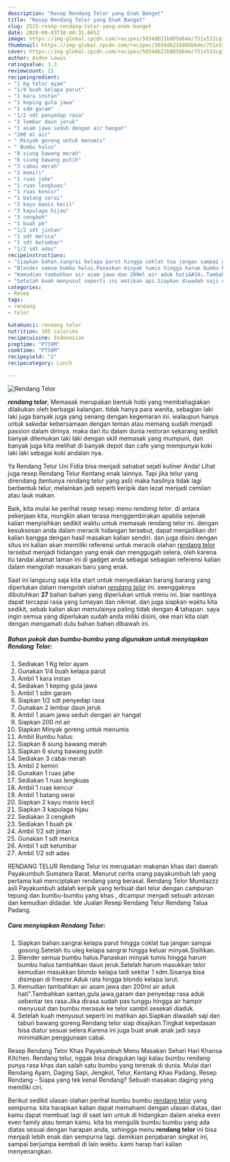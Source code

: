 ```yaml
---
description: "Resep Rendang Telor yang Enak Banget"
title: "Resep Rendang Telor yang Enak Banget"
slug: 2515-resep-rendang-telor-yang-enak-banget
date: 2020-09-03T10:48:31.665Z
image: https://img-global.cpcdn.com/recipes/5034db21b805b64e/751x532cq70/rendang-telor-foto-resep-utama.jpg
thumbnail: https://img-global.cpcdn.com/recipes/5034db21b805b64e/751x532cq70/rendang-telor-foto-resep-utama.jpg
cover: https://img-global.cpcdn.com/recipes/5034db21b805b64e/751x532cq70/rendang-telor-foto-resep-utama.jpg
author: Aiden Lewis
ratingvalue: 3.3
reviewcount: 15
recipeingredient:
- "1 Kg telor ayam"
- "1/4 buah kelapa parut"
- "1 kara instan"
- "1 keping gula jawa"
- "1 sdm garam"
- "1/2 sdt penyedap rasa"
- "2 lembar daun jeruk"
- "1 asam jawa seduh dengan air hangat"
- "200 ml air"
- " Minyak goreng untuk menumis"
- " Bumbu halus"
- "8 siung bawang merah"
- "6 siung bawang putih"
- "3 cabai merah"
- "2 kemiri"
- "1 ruas jahe"
- "1 ruas lengkuas"
- "1 ruas kencur"
- "1 batang serai"
- "2 kayu manis kecil"
- "3 kapulaga hijau"
- "3 cengkeh"
- "1 buah pk"
- "1/2 sdt jintan"
- "1 sdt merica"
- "1 sdt ketumbar"
- "1/2 sdt adas"
recipeinstructions:
- "Siapkan bahan.sangrai kelapa parut hingga coklat tua jangan sampai gosong.Setelah itu uleg kelapa sangrai hingga keluar minyak.Sisihkan."
- "Blender semua bumbu halus.Panaskan minyak tumis hingga harum bumbu halus tambahkan daun jeruk.Setelah harum masukkan telor kemudian masukkan blondo kelapa tadi sekitar 1 sdm.Sisanya bisa disimpan di freezer.Aduk rata hingga blondo kelapa larut."
- "Kemudian tambahkan air asam jawa dan 200ml air aduk hati&#34;.Tambahkan santan,gula jawa,garam dan penyedap rasa aduk sebentar tes rasa.Jika dirasa sudah pas tunggu hingga air hampir menyusut dan bumbu merasuk ke telor sambil sesekali diaduk."
- "Setelah kuah menyusut seperti ini matikan api.Siapkan diwadah saji dan taburi bawang goreng.Rendang telor siap disajikan.Tingkat kepedasan bisa diatur sesuai selera.Karena ini juga buat anak anak jadi saya minimalkan penggunaan cabai."
categories:
- Resep
tags:
- rendang
- telor

katakunci: rendang telor 
nutrition: 105 calories
recipecuisine: Indonesian
preptime: "PT39M"
cooktime: "PT58M"
recipeyield: "2"
recipecategory: Lunch

---
```



![Rendang Telor](https://img-global.cpcdn.com/recipes/5034db21b805b64e/751x532cq70/rendang-telor-foto-resep-utama.jpg)

<b><i>rendang telor</i></b>, Memasak merupakan bentuk hobi yang membahagiakan dilakukan oleh berbagai kalangan. tidak hanya para wanita, sebagian laki laki juga banyak juga yang senang dengan kegemaran ini. walaupun hanya untuk sekedar kebersamaan dengan teman atau memang sudah menjadi passion dalam dirinya. maka dari itu dalam dunia restoran sekarang sedikit banyak ditemukan laki laki dengan skill memasak yang mumpuni, dan banyak juga kita melihat di banyak depot dan cafe yang mempunyai koki laki laki sebagai koki andalan nya.

Ya Rendang Telur Uni Fidia bisa menjadi sahabat sejati kuliner Anda! Lihat juga resep Rendang Telur Kentang enak lainnya. Tapi jika telur yang direndang (tentunya rendang telur yang asli) maka hasilnya tidak lagi berbentuk telur, melainkan jadi seperti keripik dan lezat menjadi cemilan atau lauk makan.

Baik, kita mulai ke perihal resep resep menu <i>rendang telor</i>. di antara pekerjaan kita, mungkin akan terasa menggembirakan apabila sejenak kalian menyisihkan sedikit waktu untuk memasak rendang telor ini. dengan kesuksesan anda dalam meracik hidangan tersebut, dapat menjadikan diri kalian bangga dengan hasil masakan kalian sendiri. dan juga disini dengan situs ini kalian akan memiliki referensi untuk meracik olahan <u>rendang telor</u> tersebut menjadi hidangan yang enak dan menggugah selera, oleh karena itu tandai alamat laman ini di gadget anda sebagai sebagian referensi kalian dalam mengolah masakan baru yang enak.


Saat ini langsung saja kita start untuk menyediakan barang barang yang diperlukan dalam mengolah olahan <u><i>rendang telor</i></u> ini. seenggaknya dibutuhkan <b>27</b> bahan bahan yang diperlukan untuk menu ini. biar nantinya dapat tercapai rasa yang lumayan dan nikmat. dan juga siapkan waktu kita sedikit, sebab kalian akan memulainya paling tidak dengan <b>4</b> tahapan. saya ingin semua yang diperlukan sudah anda miliki disini, oke mari kita olah dengan mengamati dulu bahan bahan dibawah ini.

<!--inarticleads1-->

##### Bahan pokok dan bumbu-bumbu yang digunakan untuk menyiapkan Rendang Telor:

1. Sediakan 1 Kg telor ayam
1. Gunakan 1/4 buah kelapa parut
1. Ambil 1 kara instan
1. Sediakan 1 keping gula jawa
1. Ambil 1 sdm garam
1. Siapkan 1/2 sdt penyedap rasa
1. Gunakan 2 lembar daun jeruk
1. Ambil 1 asam jawa seduh dengan air hangat
1. Siapkan 200 ml air
1. Siapkan  Minyak goreng untuk menumis
1. Ambil  Bumbu halus:
1. Siapkan 8 siung bawang merah
1. Siapkan 6 siung bawang putih
1. Sediakan 3 cabai merah
1. Ambil 2 kemiri
1. Gunakan 1 ruas jahe
1. Sediakan 1 ruas lengkuas
1. Ambil 1 ruas kencur
1. Ambil 1 batang serai
1. Siapkan 2 kayu manis kecil
1. Siapkan 3 kapulaga hijau
1. Sediakan 3 cengkeh
1. Sediakan 1 buah pk
1. Ambil 1/2 sdt jintan
1. Gunakan 1 sdt merica
1. Ambil 1 sdt ketumbar
1. Ambil 1/2 sdt adas


RENDANG TELUR Rendang Telur ini merupakan makanan khas dari daerah Payakumbuh Sumatera Barat. Menurut cerita orang payakumbuh lah yang pertama kali menciptakan rendang yang berasal. Rendang Telor Mumtazzz asli Payakumbuh adalah keripik yang terbuat dari telur dengan campuran tepung dan bumbu-bumbu yang khas , dicampur menjadi sebuah adonan dan kemudian didadar. Ide Jualan Resep Rendang Telur Rendang Talua Padang. 

<!--inarticleads2-->

##### Cara menyiapkan Rendang Telor:

1. Siapkan bahan.sangrai kelapa parut hingga coklat tua jangan sampai gosong.Setelah itu uleg kelapa sangrai hingga keluar minyak.Sisihkan.
1. Blender semua bumbu halus.Panaskan minyak tumis hingga harum bumbu halus tambahkan daun jeruk.Setelah harum masukkan telor kemudian masukkan blondo kelapa tadi sekitar 1 sdm.Sisanya bisa disimpan di freezer.Aduk rata hingga blondo kelapa larut.
1. Kemudian tambahkan air asam jawa dan 200ml air aduk hati&#34;.Tambahkan santan,gula jawa,garam dan penyedap rasa aduk sebentar tes rasa.Jika dirasa sudah pas tunggu hingga air hampir menyusut dan bumbu merasuk ke telor sambil sesekali diaduk.
1. Setelah kuah menyusut seperti ini matikan api.Siapkan diwadah saji dan taburi bawang goreng.Rendang telor siap disajikan.Tingkat kepedasan bisa diatur sesuai selera.Karena ini juga buat anak anak jadi saya minimalkan penggunaan cabai.


Resep Rendang Telor Khas Payakumbuh Menu Masakan Sehari Hari Khansa Kitchen. Rendang telur, nggak bisa diragukan lagi kalau bumbu rendang punya rasa khas dan salah satu bumbu yang terenak di dunia. Mulai dari Rendang Ayam, Daging Sapi, Jengkol, Telur, Kentang Khas Padang. Resep Rendang - Siapa yang tek kenal Rendang? Sebuah masakan daging yang memiliki ciri. 

Berikut sedikit ulasan olahan perihal bumbu bumbu <u>rendang telor</u> yang sempurna. kita harapkan kalian dapat memahami dengan ulasan diatas, dan kamu dapat membuat lagi di saat lain untuk di hidangkan dalam aneka even even family atau teman kamu. kita bs mengulik bumbu bumbu yang ada diatas sesuai dengan harapan anda, sehingga menu <b>rendang telor</b> ini bisa menjadi lebih enak dan sempurna lagi. demikian penjabaran singkat ini, sampai berjumpa kembali di lain waktu. kami harap hari kalian menyenangkan.
